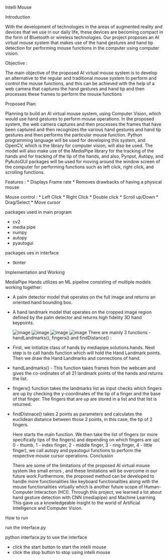 Intelli Mouse

Introduction
  
  With the development of technologies in the areas of augmented reality and devices that we use in our daily life, these devices are becoming compact in the form of Bluetooth or wireless technologies. Our project proposes an AI virtual mouse system that makes use of the hand gestures and hand tip detection for performing mouse functions in the computer using computer vision.
  
Objective : 
  
  
  The main objective of the proposed AI virtual mouse system is to develop an alternative to the regular and traditional mouse system to perform and control the mouse functions, and this can be achieved with the help of a web camera that captures the hand gestures and hand tip and then processes these frames to perform the mouse functions
  
Proposed Plan:
  
  
  Planning to build an AI virtual mouse system, using Computer Vision, which would use hand gestures to perform mouse operations. In the proposed system, the web camera captures and then processes the frames that have been captured and then recognizes
the various hand gestures and hand tip gestures and then performs the particular mouse function.
Python programming language will be used for developing this system, and OpenCV, which is the library for computer vision, will also be used. The model will also make use of the MediaPipe library for the tracking of the hands and for tracking of the tip of the hands, and also, Pynput, Autopy, and PyAutoGUI packages will be used for moving around the window screen of the computer for performing functions such as left click, right click, and scrolling functions.
  
  Features :
    * Displays Frame rate
    * Removes drawbacks of having a physical mouse

  Mouse control :
    * Left Click
    * Right Click
    * Double click
    * Scroll up/Down
    * Drag/Select
    * Move cursor

packages used in main program
* cv2
* media pipe
* numpy
* autopy
* pyautogui

packages ues in interface
* tkinter

Implementation and Working

  MediaPipe Hands utilizes an ML pipeline consisting of multiple models working together: 
* A palm detector model  that operates on the full image and returns an oriented hand bounding box.
* A hand landmark model that operates on the cropped image region defined by the palm detector and returns high fidelity 3D hand keypoints.

  ![image](https://user-images.githubusercontent.com/78116411/213756218-147587d8-f672-4747-98af-2a66adf3645a.png)
  ![image](https://user-images.githubusercontent.com/78116411/213756352-3decd217-2ea3-4be9-9150-6e5c55b1a5bf.png)
  ![image](https://user-images.githubusercontent.com/78116411/213756380-ec512499-15f4-44b0-b37e-452433e7502b.png)
  ![image](https://user-images.githubusercontent.com/78116411/213756460-073f7d95-09d3-4d9b-890f-42d3847fa317.png)
There are mainly 3 functions - handLandmarks(), fingers() and findDistance() :
* First, we initialize class of hands by mediapipe.solutions.hands. Next step is to call hands function which will hold the Hand Landmark points. Then we draw the Hand Landmarks and connections of hand.
* handLandmarks() - This function takes frames from the webcam and gives the co-ordinates of all 21 landmark points of the hands and returns the list.
* fingers() function takes the landmarks list as input  checks which fingers are up by checking the y-coordinates of the tip of a finger and the base of that finger. The fingers that are up are stored in a list and that list is returned.
* findDistnace() takes 2 points as parameters and calculates the euclidean distance between those 2 points, in this case, the tip of 2 fingers.

  Here starts the main function. We then take the list of fingers (or more specifically tips of the fingers)  and depending on which fingers are up( 0 - thumb, 1 - index finger, 2 - middle finger, 3 - ring finger, 4 - little finger), we call autopy and pyautogui functions to perform the respective mouse cursor operations.
Conclusion

  There are some of the limitations of the proposed AI virtual mouse system like small errors , and these limitations will be overcome in our future work.Furthermore, the proposed method can be developed to handle more functionalities like keyboard functionalities along with the mouse functionalities virtually which is another future scope of Human-Computer Interaction (HCI).
Through this project, we learned a lot about hand gesture detection with CNN (mediapipe) and Machine Learning. This gave us a knowledgeable insight to the world of Artificial Intelligence and Computer Vision. 


How to run

run the interface.py

python interface.py to use the interface

  * click the start button to start the intelli mouse
  * click the stop button to stop using intelli mouse

